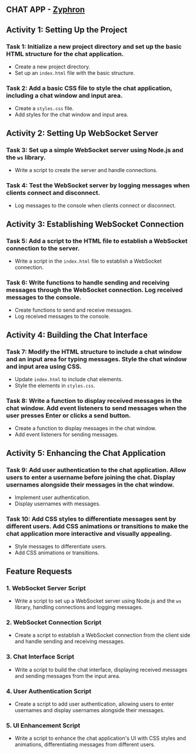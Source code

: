 ## CHAT APP - [Zyphron](#)

## Activity 1: Setting Up the Project

### Task 1: Initialize a new project directory and set up the basic HTML structure for the chat application.
- Create a new project directory.
- Set up an `index.html` file with the basic structure.

### Task 2: Add a basic CSS file to style the chat application, including a chat window and input area.
- Create a `styles.css` file.
- Add styles for the chat window and input area.

## Activity 2: Setting Up WebSocket Server

### Task 3: Set up a simple WebSocket server using Node.js and the `ws` library.
- Write a script to create the server and handle connections.

### Task 4: Test the WebSocket server by logging messages when clients connect and disconnect.
- Log messages to the console when clients connect or disconnect.

## Activity 3: Establishing WebSocket Connection

### Task 5: Add a script to the HTML file to establish a WebSocket connection to the server.
- Write a script in the `index.html` file to establish a WebSocket connection.

### Task 6: Write functions to handle sending and receiving messages through the WebSocket connection. Log received messages to the console.
- Create functions to send and receive messages.
- Log received messages to the console.

## Activity 4: Building the Chat Interface

### Task 7: Modify the HTML structure to include a chat window and an input area for typing messages. Style the chat window and input area using CSS.
- Update `index.html` to include chat elements.
- Style the elements in `styles.css`.

### Task 8: Write a function to display received messages in the chat window. Add event listeners to send messages when the user presses Enter or clicks a send button.
- Create a function to display messages in the chat window.
- Add event listeners for sending messages.

## Activity 5: Enhancing the Chat Application

### Task 9: Add user authentication to the chat application. Allow users to enter a username before joining the chat. Display usernames alongside their messages in the chat window.
- Implement user authentication.
- Display usernames with messages.

### Task 10: Add CSS styles to differentiate messages sent by different users. Add CSS animations or transitions to make the chat application more interactive and visually appealing.
- Style messages to differentiate users.
- Add CSS animations or transitions.

## Feature Requests

### 1. WebSocket Server Script
- Write a script to set up a WebSocket server using Node.js and the `ws` library, handling connections and logging messages.

### 2. WebSocket Connection Script
- Create a script to establish a WebSocket connection from the client side and handle sending and receiving messages.

### 3. Chat Interface Script
- Write a script to build the chat interface, displaying received messages and sending messages from the input area.

### 4. User Authentication Script
- Create a script to add user authentication, allowing users to enter usernames and display usernames alongside their messages.

### 5. UI Enhancement Script
- Write a script to enhance the chat application's UI with CSS styles and animations, differentiating messages from different users.
